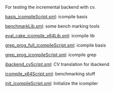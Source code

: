 For testing the incremental backend with cv.

[basis_icompileScript.sml](basis_icompileScript.sml):
icompile basis

[benchmarkLib.sml](benchmarkLib.sml):
some bench marking tools

[eval_cake_icompile_x64Lib.sml](eval_cake_icompile_x64Lib.sml):
icompile lib

[grep_prog_full_icompileScript.sml](grep_prog_full_icompileScript.sml):
icompile basis

[grep_prog_icompileScript.sml](grep_prog_icompileScript.sml):
icompile grep

[ibackend_cvScript.sml](ibackend_cvScript.sml):
CV translation for ibackend

[icompile_x64Script.sml](icompile_x64Script.sml):
benchmarking stuff

[init_icompileScript.sml](init_icompileScript.sml):
Initialize the icompiler
